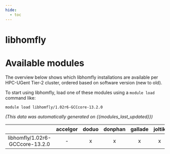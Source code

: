 ```yaml
---
hide:
  - toc
---
```


libhomfly
=========

# Available modules


The overview below shows which libhomfly installations are available per HPC-UGent Tier-2 cluster, ordered based on software version (new to old).

To start using libhomfly, load one of these modules using a `module load` command like:

```shell
module load libhomfly/1.02r6-GCCcore-13.2.0
```

*(This data was automatically generated on {{modules_last_updated}})*  

| |accelgor|doduo|donphan|gallade|joltik|shinx|
| :---: | :---: | :---: | :---: | :---: | :---: | :---: |
|libhomfly/1.02r6-GCCcore-13.2.0|-|x|x|x|x|x|
